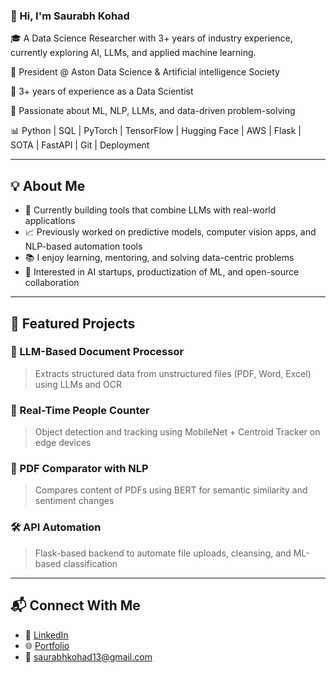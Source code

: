 ### 👋 Hi, I'm Saurabh Kohad

🎓 A Data Science Researcher with 3+ years of industry experience, currently exploring AI, LLMs, and applied machine learning.

🤝 President @ Aston Data Science & Artificial intelligence Society

💼 3+ years of experience as a Data Scientist  

🧠 Passionate about ML, NLP, LLMs, and data-driven problem-solving  

📊 Python | SQL | PyTorch | TensorFlow | Hugging Face | AWS | Flask | SOTA | FastAPI | Git | Deployment

---

## 💡 About Me

- 🔭 Currently building tools that combine LLMs with real-world applications  
- 📈 Previously worked on predictive models, computer vision apps, and NLP-based automation tools  
- 📚 I enjoy learning, mentoring, and solving data-centric problems  
- 🎯 Interested in AI startups, productization of ML, and open-source collaboration
  
---

## 🚀 Featured Projects

### 🧾 LLM-Based Document Processor
> Extracts structured data from unstructured files (PDF, Word, Excel) using LLMs and OCR

### 🎥 Real-Time People Counter
> Object detection and tracking using MobileNet + Centroid Tracker on edge devices

### 📘 PDF Comparator with NLP
> Compares content of PDFs using BERT for semantic similarity and sentiment changes

### 🛠️ API Automation
> Flask-based backend to automate file uploads, cleansing, and ML-based classification

---

## 📬 Connect With Me

- 💼 [LinkedIn](https://www.linkedin.com/in/saurabh-kohad/)
- 🌐 [Portfolio](https://github.com/saurabhkohad13)
- 📧 saurabhkohad13@gmail.com

